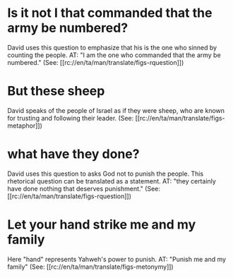 # Is it not I that commanded that the army be numbered?

David uses this question to emphasize that his is the one who sinned by counting the people. AT: "I am the one who commanded that the army be numbered." (See: [[rc://en/ta/man/translate/figs-rquestion]])

# But these sheep

David speaks of the people of Israel as if they were sheep, who are known for trusting and following their leader. (See: [[rc://en/ta/man/translate/figs-metaphor]])

# what have they done?

David uses this question to asks God not to punish the people. This rhetorical question can be translated as a statement. AT: "they certainly have done nothing that deserves punishment." (See: [[rc://en/ta/man/translate/figs-rquestion]])

# Let your hand strike me and my family

Here "hand" represents Yahweh's power to punish. AT: "Punish me and my family" (See: [[rc://en/ta/man/translate/figs-metonymy]])


